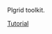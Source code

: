 Plgrid toolkit.

[Tutorial](https://docs.google.com/presentation/d/1xhfUDKPkUh4BaVAQRfjSF1LMIawBhF_evFXLoY-UPqs/edit?usp=sharing)
